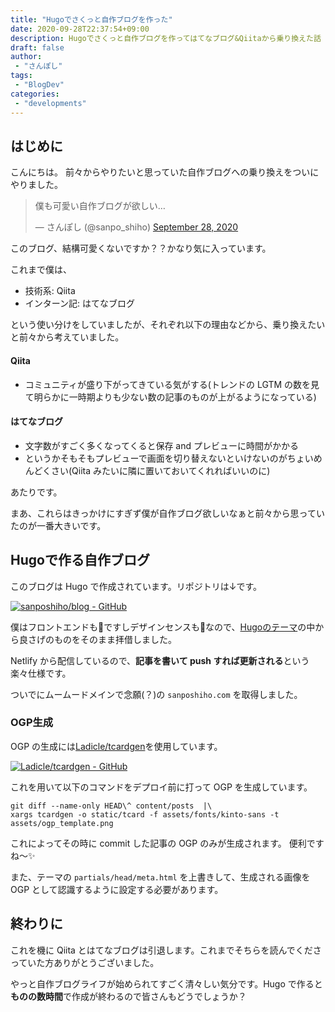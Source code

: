 ```yaml
---
title: "Hugoでさくっと自作ブログを作った"
date: 2020-09-28T22:37:54+09:00
description: Hugoでさくっと自作ブログを作ってはてなブログ&Qiitaから乗り換えた話
draft: false
author:
 - "さんぽし"
tags:
 - "BlogDev"
categories:
 - "developments"
---
```


## はじめに

こんにちは。
前々からやりたいと思っていた自作ブログへの乗り換えをついにやりました。

<blockquote class="twitter-tweet"><p lang="ja" dir="ltr">僕も可愛い自作ブログが欲しい…</p>&mdash; さんぽし (@sanpo_shiho) <a href="https://twitter.com/sanpo_shiho/status/1310500432070864896?ref_src=twsrc%5Etfw">September 28, 2020</a></blockquote> <script async src="https://platform.twitter.com/widgets.js" charset="utf-8"></script>

このブログ、結構可愛くないですか？？かなり気に入っています。

これまで僕は、
- 技術系: Qiita
- インターン記: はてなブログ

という使い分けをしていましたが、それぞれ以下の理由などから、乗り換えたいと前々から考えていました。

#### Qiita

- コミュニティが盛り下がってきている気がする(トレンドの LGTM の数を見て明らかに一時期よりも少ない数の記事のものが上がるようになっている)

#### はてなブログ

- 文字数がすごく多くなってくると保存 and プレビューに時間がかかる
- というかそもそもプレビューで画面を切り替えないといけないのがちょいめんどくさい(Qiita みたいに隣に置いておいてくれればいいのに)

あたりです。

まあ、これらはきっかけにすぎず僕が自作ブログ欲しいなぁと前々から思っていたのが一番大きいです。

## Hugoで作る自作ブログ

このブログは Hugo で作成されています。リポジトリは↓です。

[![sanposhiho/blog - GitHub](https://gh-card.dev/repos/sanposhiho/blog.svg)](https://github.com/sanposhiho/blog)

僕はフロントエンドも💩ですしデザインセンスも💩なので、[Hugoのテーマ](https://themes.gohugo.io/)の中から良さげのものをそのまま拝借しました。

Netlify から配信しているので、**記事を書いて push すれば更新される**という楽々仕様です。

ついでにムームードメインで念願(？)の `sanposhiho.com` を取得しました。

### OGP生成

OGP の生成には[Ladicle/tcardgen](https://github.com/Ladicle/tcardgen)を使用しています。

[![Ladicle/tcardgen - GitHub](https://gh-card.dev/repos/Ladicle/tcardgen.svg)](https://github.com/Ladicle/tcardgen)

これを用いて以下のコマンドをデプロイ前に打って OGP を生成しています。

```shell
git diff --name-only HEAD\^ content/posts  |\
xargs tcardgen -o static/tcard -f assets/fonts/kinto-sans -t assets/ogp_template.png
```

これによってその時に commit した記事の OGP のみが生成されます。
便利ですね〜✨

また、テーマの `partials/head/meta.html` を上書きして、生成される画像を OGP として認識するように設定する必要があります。

## 終わりに

これを機に Qiita とはてなブログは引退します。これまでそちらを読んでくださっていた方ありがとうございました。

やっと自作ブログライフが始められてすごく清々しい気分です。Hugo で作ると**ものの数時間**で作成が終わるので皆さんもどうでしょうか？
